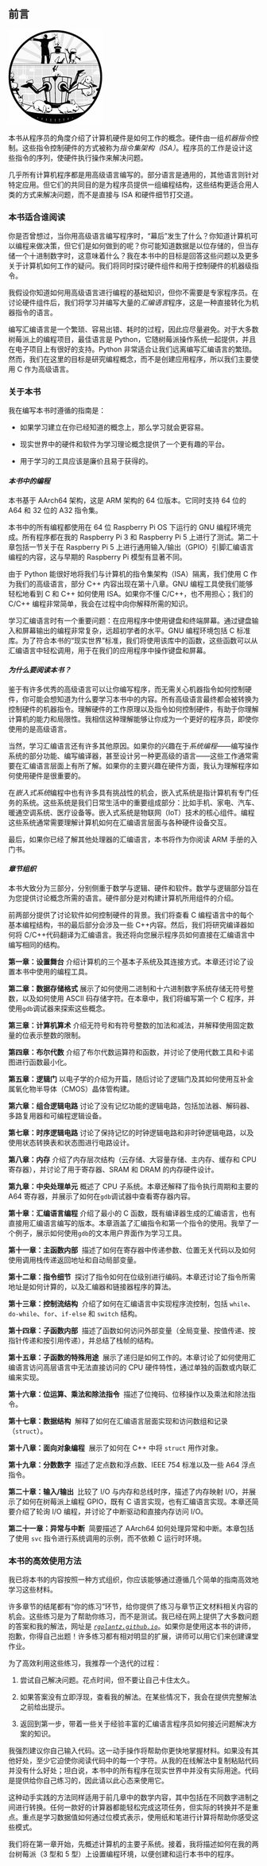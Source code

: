 ## 前言

![图片](img/pg23_Image_2.jpg)

本书从程序员的角度介绍了计算机硬件是如何工作的概念。硬件由一组*机器指令*控制。这些指令控制硬件的方式被称为*指令集架构（ISA）*。程序员的工作是设计这些指令的序列，使硬件执行操作来解决问题。

几乎所有计算机程序都是用高级语言编写的。部分语言是通用的，其他语言则针对特定应用。但它们的共同目的是为程序员提供一组编程结构，这些结构更适合用人类的方式来解决问题，而不是直接与 ISA 和硬件细节打交道。

### **本书适合谁阅读**

你是否曾想过，当你用高级语言编写程序时，“幕后”发生了什么？你知道计算机可以编程来做决策，但它们是如何做到的呢？你可能知道数据是以位存储的，但当存储一个十进制数字时，这意味着什么？我在本书中的目标是回答这些问题以及更多关于计算机如何工作的疑问。我们将同时探讨硬件组件和用于控制硬件的机器级指令。

我假设你知道如何用高级语言进行编程的基础知识，但你不需要是专家程序员。在讨论硬件组件后，我们将学习并编写大量的*汇编语言*程序，这是一种直接转化为机器指令的语言。

编写汇编语言是一个繁琐、容易出错、耗时的过程，因此应尽量避免。对于大多数树莓派上的编程项目，最佳语言是 Python，它随树莓派操作系统一起提供，并且在电子项目上有很好的支持。Python 非常适合让我们远离编写汇编语言的繁琐。然而，我们在这里的目标是研究编程概念，而不是创建应用程序，所以我们主要使用 C 作为高级语言。

### **关于本书**

我在编写本书时遵循的指南是：

+   如果学习建立在你已经知道的概念上，那么学习就会更容易。

+   现实世界中的硬件和软件为学习理论概念提供了一个更有趣的平台。

+   用于学习的工具应该是廉价且易于获得的。

#### ***本书中的编程***

本书基于 AArch64 架构，这是 ARM 架构的 64 位版本。它同时支持 64 位的 A64 和 32 位的 A32 指令集。

本书中的所有编程都使用在 64 位 Raspberry Pi OS 下运行的 GNU 编程环境完成。所有程序都在我的 Raspberry Pi 3 和 Raspberry Pi 5 上进行了测试。第二十章包括一节关于在 Raspberry Pi 5 上进行通用输入/输出（GPIO）引脚汇编语言编程的内容，这与早期的 Raspberry Pi 模型有显著不同。

由于 Python 能很好地将我们与计算机的指令集架构（ISA）隔离，我们使用 C 作为我们的高级语言，部分 C++ 内容出现在第十八章。GNU 编程工具使我们能够轻松地看到 C 和 C++ 如何使用 ISA。如果你不懂 C/C++，也不用担心；我们的 C/C++ 编程非常简单，我会在过程中向你解释所需的知识。

学习汇编语言时有一个重要问题：在应用程序中使用键盘和终端屏幕。通过键盘输入和屏幕输出的编程非常复杂，远超初学者的水平。GNU 编程环境包括 C 标准库。为了符合本书的“现实世界”标准，我们将使用该库中的函数，这些函数可以从汇编语言中轻松调用，用于在我们的应用程序中操作键盘和屏幕。

#### ***为什么要阅读本书？***

鉴于有许多优秀的高级语言可以让你编写程序，而无需关心机器指令如何控制硬件，你可能会想知道为什么要学习本书中的内容。所有高级语言最终都会被转换为控制硬件的机器指令。理解硬件的工作原理以及指令如何控制硬件，有助于你理解计算机的能力和局限性。我相信这种理解能够让你成为一个更好的程序员，即使你使用的是高级语言。

当然，学习汇编语言还有许多其他原因。如果你的兴趣在于*系统编程*——编写操作系统的部分功能、编写编译器，甚至设计另一种更高级的语言——这些工作通常需要在汇编语言层面上有所了解。如果你的主要兴趣在硬件方面，我认为理解程序如何使用硬件是很重要的。

在*嵌入式系统*编程中也有许多具有挑战性的机会，嵌入式系统是指计算机有专门任务的系统。这些系统是我们日常生活中的重要组成部分：比如手机、家电、汽车、暖通空调系统、医疗设备等。嵌入式系统是物联网（IoT）技术的核心组件。编程这些系统通常需要理解计算机如何在汇编语言层面与各种硬件设备交互。

最后，如果你已经了解其他处理器的汇编语言，本书将作为你阅读 ARM 手册的入门书。

#### ***章节组织***

本书大致分为三部分，分别侧重于数学与逻辑、硬件和软件。数学与逻辑部分旨在为您提供讨论概念所需的语言。硬件部分是对构建计算机所用组件的介绍。

前两部分提供了讨论软件如何控制硬件的背景。我们将查看 C 编程语言中的每个基本编程结构，书的最后部分会涉及一些 C++内容。然后，我们将研究编译器如何将 C/C++代码翻译为汇编语言。我还将向您展示程序员如何直接在汇编语言中编写相同的结构。

**第一章：设置舞台**   介绍计算机的三个基本子系统及其连接方式。本章还讨论了设置本书中使用的编程工具。

**第二章：数据存储格式**   展示了如何使用二进制和十六进制数字系统存储无符号整数，以及如何使用 ASCII 码存储字符。在本章中，我们将编写第一个 C 程序，并使用`gdb`调试器来探索这些概念。

**第三章：计算机算术**   介绍无符号和有符号整数的加法和减法，并解释使用固定数量的位表示整数的限制。

**第四章：布尔代数**   介绍了布尔代数运算符和函数，并讨论了使用代数工具和卡诺图进行函数最小化。

**第五章：逻辑门**   以电子学的介绍为开篇，随后讨论了逻辑门及其如何使用互补金属氧化物半导体（CMOS）晶体管构建。

**第六章：组合逻辑电路**   讨论了没有记忆功能的逻辑电路，包括加法器、解码器、多路复用器和可编程逻辑设备。

**第七章：时序逻辑电路**   讨论了保持记忆的时钟逻辑电路和非时钟逻辑电路，以及使用状态转换表和状态图进行电路设计。

**第八章：内存**   介绍了内存层次结构（云存储、大容量存储、主内存、缓存和 CPU 寄存器），并讨论了用于寄存器、SRAM 和 DRAM 的内存硬件设计。

**第九章：中央处理单元**   概述了 CPU 子系统。本章还解释了指令执行周期和主要的 A64 寄存器，并展示了如何在`gdb`调试器中查看寄存器内容。

**第十章：汇编语言编程**   介绍了最小的 C 函数，既有编译器生成的汇编语言，也有直接用汇编语言编写的版本。本章涵盖了汇编指令和第一个指令的使用。我举了一个例子，展示如何使用`gdb`的文本用户界面作为学习工具。

**第十一章：主函数内部**  描述了如何在寄存器中传递参数、位置无关代码以及如何使用调用栈传递返回地址和自动局部变量。

**第十二章：指令细节**  探讨了指令如何在位级别进行编码。本章还讨论了指令所需地址是如何计算的，以及汇编器和链接器程序的算法。

**第十三章：控制流结构**  介绍了如何在汇编语言中实现程序流控制，包括 `while`、`do-while`、`for`、`if-else` 和 `switch` 结构。

**第十四章：子函数内部**  描述了函数如何访问外部变量（全局变量、按值传递、按指针传递和按引用传递），并总结了栈帧的结构。

**第十五章：子函数的特殊用途**  展示了递归是如何工作的。本章讨论了如何使用汇编语言访问高层语言中无法直接访问的 CPU 硬件特性，通过单独的函数或内联汇编来实现。

**第十六章：位运算、乘法和除法指令**  描述了位掩码、位移操作以及乘法和除法指令。

**第十七章：数据结构**  解释了如何在汇编语言层面实现和访问数组和记录（`struct`）。

**第十八章：面向对象编程**  展示了如何在 C++ 中将 `struct` 用作对象。

**第十九章：分数数字**  描述了定点数和浮点数、IEEE 754 标准以及一些 A64 浮点指令。

**第二十章：输入/输出**  比较了 I/O 与内存和总线时序，描述了内存映射 I/O，并展示了如何在树莓派上编程 GPIO，既有 C 语言实现，也有汇编语言实现。本章还简要介绍了轮询 I/O 编程，并讨论了中断驱动和直接内存访问 I/O。

**第二十一章：异常与中断**  简要描述了 AArch64 如何处理异常和中断。本章包括了使用 `svc` 指令进行系统调用的示例，而不依赖 C 运行时环境。

### **本书的高效使用方法**

我已将本书的内容按照一种方式组织，你应该能够通过遵循几个简单的指南高效地学习这些材料。

许多章节的结尾都有“你的练习”环节，给你提供了练习与章节正文材料相关内容的机会。这些练习是为了帮助你练习，而不是测试。我已经在网上提供了大多数问题的答案和我的解法，网址是 *[`rgplantz.github.io`](https://rgplantz.github.io)*。如果你是使用这本书的讲师，抱歉，你得自己出题！许多练习都有相对明显的扩展，讲师可以用它们来创建课堂作业。

为了高效利用这些练习，我推荐一个迭代的过程：

1.  尝试自己解决问题。花点时间，但不要让自己卡住太久。

1.  如果答案没有立即浮现，查看我的解法。在某些情况下，我会在提供完整解法之前给出提示。

1.  返回到第一步，带着一些关于经验丰富的汇编语言程序员如何接近问题解决方案的知识。

我强烈建议你自己输入代码。这一动手操作将帮助你更快地掌握材料。如果没有其他好处，至少它迫使你阅读代码中的每一个字符。从我的在线解法中复制粘贴代码并没有什么好处；坦白说，本书中的所有程序在现实世界中并没有实际用途。代码是提供给你自己练习的，因此请以此心态来使用它。

这种动手实践的方法同样适用于前几章中的数学内容，其中包括在不同数字进制之间进行转换。任何一款好的计算器都能轻松完成这项任务，但实际的转换并不是重点。重点是学习数据值如何通过位模式表示，使用纸和笔进行计算将帮助你感受这些模式。

我们将在第一章开始，先概述计算机的主要子系统。接着，我将描述如何在我的两台树莓派（3 型和 5 型）上设置编程环境，以便创建和运行本书中的程序。
